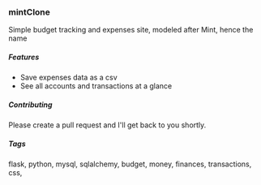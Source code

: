 ### mintClone

Simple budget tracking and expenses site, modeled after Mint, hence the name

##### Features
- Save expenses data as a csv
- See all accounts and transactions at a glance

##### Contributing
Please create a pull request and I'll get back to you shortly.

##### Tags
flask, python, mysql, sqlalchemy, budget, money, finances, transactions, css,


